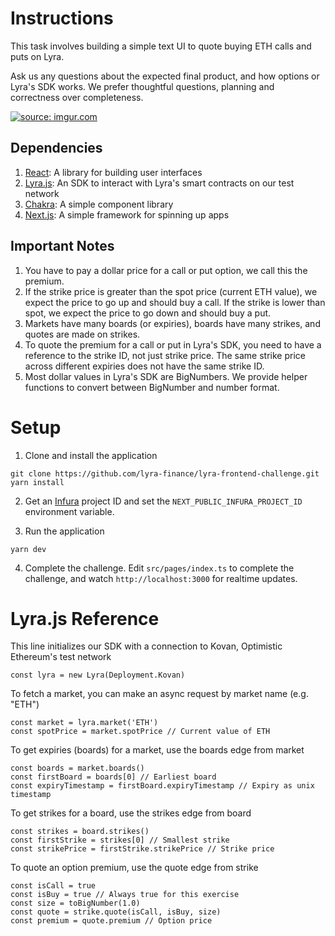 # Instructions

This task involves building a simple text UI to quote buying ETH calls and puts on Lyra.

Ask us any questions about the expected final product, and how options or Lyra's SDK works. We prefer thoughtful questions, planning and correctness over completeness.

<a href="https://imgur.com/HIiZFaS"><img src="https://i.imgur.com/HIiZFaS.gif" title="source: imgur.com" /></a>

## Dependencies

1. [React](https://reactjs.org/): A library for building user interfaces
2. [Lyra.js](https://www.npmjs.com/package/@lyrafinance/lyra-js): An SDK to interact with Lyra's smart contracts on our test network
3. [Chakra](https://chakra-ui.com/docs/components/overview): A simple component library
4. [Next.js](https://nextjs.org/): A simple framework for spinning up apps

## Important Notes

1. You have to pay a dollar price for a call or put option, we call this the premium.
2. If the strike price is greater than the spot price (current ETH value), we expect the price to go up and should buy a call. If the strike is lower than spot, we expect the price to go down and should buy a put.
3. Markets have many boards (or expiries), boards have many strikes, and quotes are made on strikes.
4. To quote the premium for a call or put in Lyra's SDK, you need to have a reference to the strike ID, not just strike price. The same strike price across different expiries does not have the same strike ID.
5. Most dollar values in Lyra's SDK are BigNumbers. We provide helper functions to convert between BigNumber and number format.

# Setup

1. Clone and install the application

```
git clone https://github.com/lyra-finance/lyra-frontend-challenge.git
yarn install
```

2. Get an [Infura](https://infura.io/) project ID and set the `NEXT_PUBLIC_INFURA_PROJECT_ID` environment variable.

3. Run the application

```
yarn dev
```

4. Complete the challenge. Edit `src/pages/index.ts` to complete the challenge, and watch `http://localhost:3000` for realtime updates.

# Lyra.js Reference

This line initializes our SDK with a connection to Kovan, Optimistic Ethereum's test network

```
const lyra = new Lyra(Deployment.Kovan)
```

To fetch a market, you can make an async request by market name (e.g. "ETH")

```
const market = lyra.market('ETH')
const spotPrice = market.spotPrice // Current value of ETH
```

To get expiries (boards) for a market, use the boards edge from market

```
const boards = market.boards()
const firstBoard = boards[0] // Earliest board
const expiryTimestamp = firstBoard.expiryTimestamp // Expiry as unix timestamp
```

To get strikes for a board, use the strikes edge from board

```
const strikes = board.strikes()
const firstStrike = strikes[0] // Smallest strike
const strikePrice = firstStrike.strikePrice // Strike price
```

To quote an option premium, use the quote edge from strike

```
const isCall = true
const isBuy = true // Always true for this exercise
const size = toBigNumber(1.0)
const quote = strike.quote(isCall, isBuy, size)
const premium = quote.premium // Option price
```

